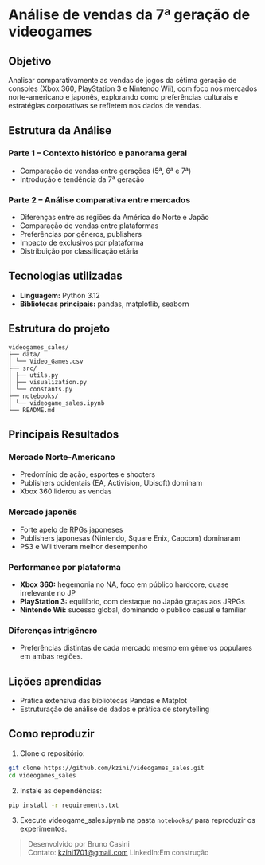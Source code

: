 # Análise de vendas da 7ª geração de videogames

## Objetivo
Analisar comparativamente as vendas de jogos da sétima geração de consoles (Xbox 360, PlayStation 3 e Nintendo Wii), com foco 
nos mercados norte-americano e japonês, explorando como preferências culturais e estratégias corporativas se refletem nos dados de vendas.

## Estrutura da Análise

### Parte 1 – Contexto histórico e panorama geral
- Comparação de vendas entre gerações (5ª, 6ª e 7ª)
- Introdução e tendência da 7ª geração

### Parte 2 – Análise comparativa entre mercados
- Diferenças entre as regiões da América do Norte e Japão
- Comparação de vendas entre plataformas
- Preferências por gêneros, publishers
- Impacto de exclusivos por plataforma
- Distribuição por classificação etária

## Tecnologias utilizadas
- **Linguagem:** Python 3.12  
- **Bibliotecas principais:** pandas, matplotlib, seaborn

## Estrutura do projeto

```
videogames_sales/
├── data/
│ └── Video_Games.csv
├── src/
│ ├── utils.py
│ ├── visualization.py
│ └── constants.py
├── notebooks/
│ └── videogame_sales.ipynb
└── README.md
```

## Principais Resultados

### Mercado Norte-Americano
- Predomínio de ação, esportes e shooters  
- Publishers ocidentais (EA, Activision, Ubisoft) dominam  
- Xbox 360 liderou as vendas  

### Mercado japonês
- Forte apelo de RPGs japoneses  
- Publishers japonesas (Nintendo, Square Enix, Capcom) dominaram  
- PS3 e Wii tiveram melhor desempenho  

### Performance por plataforma
- **Xbox 360:** hegemonia no NA, foco em público hardcore, quase irrelevante no JP  
- **PlayStation 3:** equilíbrio, com destaque no Japão graças aos JRPGs  
- **Nintendo Wii:** sucesso global, dominando o público casual e familiar

### Diferenças intrigênero  
- Preferências distintas de cada mercado mesmo em gêneros populares em ambas regiões.

## Lições aprendidas

- Prática extensiva das bibliotecas Pandas e Matplot
- Estruturação de análise de dados e prática de storytelling

## Como reproduzir

1. Clone o repositório:
```bash
git clone https://github.com/kzini/videogames_sales.git
cd videogames_sales
```

2. Instale as dependências:
```bash
pip install -r requirements.txt
```

3. Execute videogame_sales.ipynb na pasta `notebooks/` para reproduzir os experimentos.

> Desenvolvido por Bruno Casini  
> Contato: kzini1701@gmail.com
> LinkedIn:Em construção
